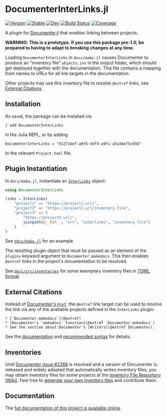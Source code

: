 # DocumenterInterLinks.jl

[![Version](https://juliahub.com/docs/DocumenterInterLinks/version.svg)](https://juliahub.com/ui/Packages/General/DocumenterInterLinks)
[![Stable](https://img.shields.io/badge/docs-stable-blue.svg)](https://juliadocs.org/DocumenterInterLinks.jl/)
[![Dev](https://img.shields.io/badge/docs-dev-blue.svg)](https://juliadocs.org/DocumenterInterLinks.jl/dev)
[![Build Status](https://github.com/JuliaDocs/DocumenterInterLinks.jl/workflows/CI/badge.svg)](https://github.com/JuliaDocs/DocumenterInterLinks.jl/actions)
[![Coverage](https://codecov.io/gh/JuliaDocs/DocumenterInterLinks.jl/branch/master/graph/badge.svg)](https://codecov.io/gh/JuliaDocs/DocumenterInterLinks.jl)

A plugin for [Documenter.jl](https://documenter.juliadocs.org/) that enables linking between projects.

**WARNING: This is a prototype. If you use this package pre-1.0, be prepared to having to adapt to breaking changes at any time.**

Loading `DocumenterInterLinks` in `docs/make.jl` causes Documenter to produce an "inventory file" `objects.inv` in the output folder, which should get deployed together with the documentation. This file contains a mapping from names to URLs for all link targets in the documentation.

Other projects may use this inventory file to resolve `@extref` links, see [External Citations](#external-citations).


## Installation

As usual, the package can be installed via

```
] add DocumenterInterLinks
```

in the Julia REPL, or by adding

```
DocumenterInterLinks = "d12716ef-a0f6-4df4-a9f1-a5a34e75c656"
```

to the relevant `Project.toml` file.


## Plugin Instantiation

In `docs/make.jl`, instantiate an [`InterLinks`](https://juliadocs.org/DocumenterInterLinks.jl/stable/internals/#DocumenterInterLinks.InterLinks) object:

```julia
using DocumenterInterLinks

links = InterLinks(
    "project1" => "https://project1.url/",
    "project2" => "https://project2.url/inventory.file",
    "project3" => (
        "https://project3.url/",
        joinpath(@__DIR__, "src", "interlinks", "inventory.file")
    )
)
```

See [`docs/make.jl`](https://github.com/JuliaDocs/DocumenterInterLinks.jl/blob/master/docs/make.jl#L11-L27) for an example.

The resulting plugin object that must be passed as an element of the `plugins` keyword argument to `Documenter.makedocs`. This then enables `@extref` links in the project's documentation to be resolved.

See [`docs/src/inventories`](https://github.com/JuliaDocs/DocumenterInterLinks.jl/tree/master/docs/src/inventories) for some exemplary inventory files in [TOML format](https://juliadocs.org/DocInventories.jl/stable/formats/#TOML-Format).


## External Citations

Instead of [Documenter's `@ref`](https://documenter.juliadocs.org/stable/man/syntax/#@ref-link), the `@extref` link target can be used to resolve the link via any of the available projects defined in the `InterLinks` plugin:

```
* [`Documenter.makedocs`](@extref)
* [Documenter's `makedocs` function](@extref `Documenter.makedocs`)
* See the section about Documenter's [Writers](@extref Documenter).
```

See the [documentation](https://juliadocs.org/DocumenterInterLinks.jl/dev/#Using-External-References) and [recommended syntax](https://juliadocs.org/DocumenterInterLinks.jl/dev/syntax/#Recommended-Syntax) for details.


## Inventories

Until [Documenter issue #2366](https://github.com/JuliaDocs/Documenter.jl/issues/2366) is resolved and a version of Documenter is released and widely adopted that automatically writes inventory files, you may obtain inventory files for some projects at the [Inventory File Repository (Wiki)](https://github.com/JuliaDocs/DocumenterInterLinks.jl/wiki/Inventory-File-Repository). Feel free to [generate your own inventory files](http://juliadocs.org/DocumenterInterLinks.jl/stable/howtos/#howto-manual-inventory) and contribute them.


## Documentation

The [full documentation of this project is available online](https://juliadocs.org/DocumenterInterLinks.jl/dev/).
